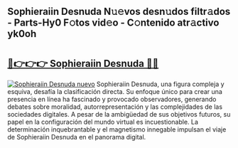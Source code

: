 ## Sophieraiin Desnuda N𝚞𝚎vos desn𝚞dos filtr𝚊dos - Parts-Hy0 F𝚘tos vid𝚎o - C𝚘ntenido atr𝚊ctivo yk0oh

# <h2><a href="http://mbd7nj8.tromn.icu/?c=Sophieraiin+Desnuda">🔗👉👉👉 Sophieraiin Desnuda 🔗🔗</a></h2>

[![Sophieraiin Desnuda nuevo](https://i.imgur.com/pEAQMta.gif)](http://mbd7nj8.tromn.icu/?c=Sophieraiin+Desnuda)
Sophieraiin Desnuda, una figura compleja y esquiva, desafía la clasificación directa. Su enfoque único para crear una presencia en línea ha fascinado y provocado observadores, generando debates sobre moralidad, autorrepresentación y las complejidades de las sociedades digitales. A pesar de la ambigüedad de sus objetivos futuros, su papel en la configuración del mundo virtual es incuestionable. La determinación inquebrantable y el magnetismo innegable impulsan el viaje de Sophieraiin Desnuda en el panorama digital.
